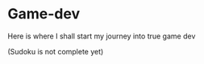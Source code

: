# Game-dev

Here is where I shall start my journey into true game dev 

(Sudoku is not complete yet)
